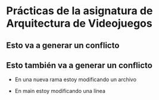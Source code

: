 # Prácticas de la asignatura de Arquitectura de Videojuegos

## Esto va a generar un conflicto
## Esto también va a generar un conflicto

- En una nueva rama estoy modificando un archivo

- En main estoy modificando una línea